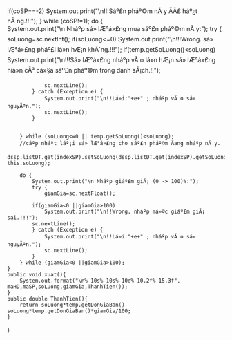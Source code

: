 if(coSP==-2)
                System.out.print("\n!!!Sáº£n pháº©m nÃ y ÄÃ£ háº¿t hÃ ng.!!!");
        } while (coSP!=1);
        do {            
            System.out.print("\n Nháº­p sá» lÆ°á»£ng mua sáº£n pháº©m nÃ y:");
            try {
                soLuong=sc.nextInt();
                if(soLuong<=0)
                    System.out.print("\n!!!Wrong. sá» lÆ°á»£ng pháº£i lá»n hÆ¡n khÃ´ng.!!!");
                if(temp.getSoLuong()<soLuong)
                    System.out.print("\n!!!Sá» lÆ°á»£ng nháº­p vÃ o lá»n hÆ¡n sá» lÆ°á»£ng hiá»n cÃ³ cá»§a sáº£n pháº©m trong danh sÃ¡ch.!!");
            
                sc.nextLine();
            } catch (Exception e) {
                System.out.print("\n!!Lá»i:"+e+" ; nháº­p vÃ o sá» nguyÃªn.");
                sc.nextLine();
            }

            
        } while (soLuong<=0 || temp.getSoLuong()<soLuong);
        //cáº­p nháº­t láº¡i sá» lÆ°á»£ng cho sáº£n pháº©m Äang nháº­p nÃ y.
        dssp.listDT.get(indexSP).setSoLuong(dssp.listDT.get(indexSP).getSoLuong()-this.soLuong);
        
        do {            
            System.out.print("\n Nháº­p giáº£m giÃ¡ (0 -> 100)%:");
            try {
                giamGia=sc.nextFloat();
            
            if(giamGia<0 ||giamGia>100)
                System.out.print("\n!!Wrong. nháº­p má»©c giáº£m giÃ¡ sai.!!!");
            sc.nextLine();
            } catch (Exception e) {
                System.out.print("\n!!Lá»i:"+e+" ; nháº­p vÃ o sá» nguyÃªn.");
                sc.nextLine();
            }
        } while (giamGia<0 ||giamGia>100);
    }
    public void xuat(){
        System.out.format("\n%-10s%-10s%-10d%-10.2f%-15.3f", maHD,maSP,soLuong,giamGia,ThanhTien());
    }
    public double ThanhTien(){
        return soLuong*temp.getDonGiaBan()-soLuong*temp.getDonGiaBan()*giamGia/100;
    }
}
